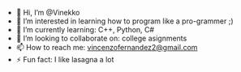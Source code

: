 - 👋 Hi, I’m @Vinekko
- 👀 I’m interested in learning how to program like a pro-grammer ;)
- 🌱 I’m currently learning: C++, Python, C#
- 💞️ I’m looking to collaborate on: college asignments
- 📫 How to reach me: vincenzofernandez2@gmail.com
- ⚡ Fun fact: I like lasagna a lot 
